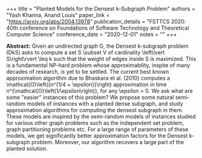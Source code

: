 +++
title = "Planted Models for the Densest k-Subgraph Problem"
authors = "Yash Khanna, Anand Louis"
paper_link = "https://arxiv.org/abs/2004.13978"
publication_details = "FSTTCS 2020: 40th conference on Foundations of Software Technology and Theoretical Computer Science"
conference_date = "2020-12-01"
notes = ""
+++

<b>Abstract:</b>
Given an undirected graph G, the Densest k-subgraph problem (DkS) asks to compute a set S \subset V of cardinality \left\lvert S\right\rvert \leq k such that the weight of edges inside S is maximized. This is a fundamental NP-hard problem whose approximability, inspite of many decades of research, is yet to be settled. The current best known approximation algorithm due to Bhaskara et al. (2010) computes a \mathcal{O}\left({n^{1/4 + \epsilon}}\right) approximation in time n^{\mathcal{O}\left(1/\epsilon\right)}, for any \epsilon > 0. 
We ask what are some "easier" instances of this problem? We propose some natural semi-random models of instances with a planted dense subgraph, and study approximation algorithms for computing the densest subgraph in them. These models are inspired by the semi-random models of instances studied for various other graph problems such as the independent set problem, graph partitioning problems etc. For a large range of parameters of these models, we get significantly better approximation factors for the Densest k-subgraph problem. Moreover, our algorithm recovers a large part of the planted solution.
